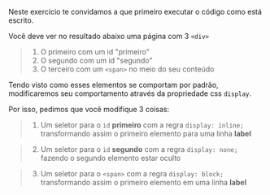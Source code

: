 Neste exercício te convidamos a que primeiro executar o código como está escrito.

Você deve ver no resultado abaixo uma página com 3 `<div>`

> 1. O primeiro com um id "primeiro"
> 2. O segundo com um id "segundo"
> 3. O terceiro com um `<span>` no meio do seu conteúdo

Tendo visto como esses elementos se comportam por padrão, modificaremos seu comportamento através da propriedade css `display`.

Por isso, pedimos que você modifique 3 coisas:

> 1. Um seletor para o `id` **primeiro** com a regra `display: inline;` transformando assim o primeiro elemento para uma linha **label**

> 2. Um seletor para o `id` **segundo** com a regra `display: none;` fazendo o segundo elemento estar oculto

> 3. Um seletor para o `<span>` com a regra `display: block;` transformando assim o primeiro elemento em uma linha **label**
